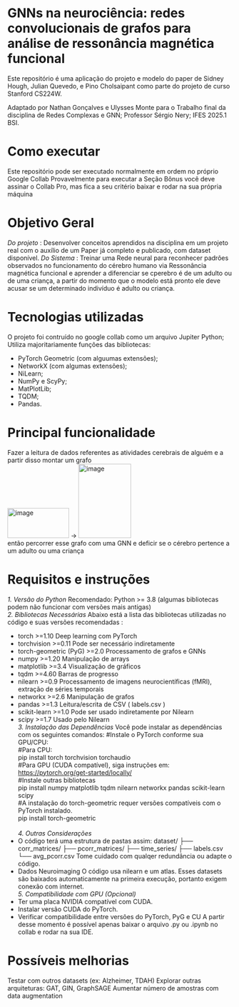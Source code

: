 # GNNs na neurociência: redes convolucionais de grafos para análise de ressonância magnética funcional
Este repositório é uma aplicação do projeto e modelo do paper de Sidney Hough, Julian Quevedo, e Pino Cholsaipant como parte do projeto de curso Stanford CS224W.

Adaptado por Nathan Gonçalves e Ulysses Monte para o Trabalho final da disciplina de Redes Complexas e GNN;
Professor Sérgio Nery;
IFES 2025.1 BSI.

# Como executar
Este repositório pode ser executado normalmente em ordem no próprio Google Collab
Provavelmente para executar a Seção Bônus você deve assinar o Collab Pro, mas fica a seu critério baixar e rodar na sua própria máquina

# Objetivo Geral
*Do projeto* : Desenvolver conceitos aprendidos na disciplina em um projeto real com o auxílio de um Paper já completo e publicado, com dataset disponível.
*Do Sistema* : Treinar uma Rede neural para reconhecer padrôes observados no funcionamento do cérebro humano via Ressonância magnética funcional e aprender a diferenciar se cperebro é de um adulto ou de uma criança, a partir do momento que o modelo está pronto ele deve acusar se um determinado indivíduo é adulto ou criança.

# Tecnologias utilizadas
O projeto foi contruído no google collab como um arquivo Jupiter Python;
Utiliza majoritariamente funções das bibliotecas:
 - PyTorch Geometric (com alguumas extensões);
 - NetworkX (com algumas extensões);
 - NiLearn;
 - NumPy e ScyPy;
 - MatPlotLib;
 - TQDM;
 - Pandas.

# Principal funcionalidade
Fazer a leitura de dados referentes as atividades cerebrais de alguém e a partir disso montar um grafo
<br/><img width="138" height="67" alt="image" src="https://github.com/user-attachments/assets/94cf2977-7081-425a-b8e8-9688ac3e31ab" /> -> <img width="118" height="166" alt="image" src="https://github.com/user-attachments/assets/54bb5d55-4f8a-43b7-b129-db4aee200221" /><br/>
então percorrer esse grafo com uma GNN e deficir se o cérebro pertence a um adulto ou uma criança



# Requisitos e instruções 
*1. Versão do Python*
  Recomendado: Python >= 3.8 (algumas bibliotecas podem não funcionar com versões mais antigas)
<br/>*2. Bibliotecas Necessárias*
  Abaixo está a lista das bibliotecas utilizadas no código e suas versões recomendadas :
 - torch >=1.10 Deep learning com PyTorch
 - torchvision >=0.11 Pode ser necessário indiretamente
 - torch-geometric (PyG) >=2.0 Processamento de grafos e GNNs
 - numpy >=1.20 Manipulação de arrays
 - matplotlib >=3.4 Visualização de gráficos
 - tqdm >=4.60 Barras de progresso
 - nilearn >=0.9 Processamento de imagens neurocientíficas (fMRI), extração de séries temporais
 - networkx >=2.6 Manipulação de grafos
 - pandas >=1.3 Leitura/escrita de CSV ( labels.csv )
 - scikit-learn >=1.0 Pode ser usado indiretamente por Nilearn
 - scipy >=1.7 Usado pelo Nilearn
<br/>*3. Instalação das Dependências*
Você pode instalar as dependências com os seguintes comandos:
  #Instale o PyTorch conforme sua GPU/CPU:<br/>
  #Para CPU:<br/>
  pip install torch torchvision torchaudio<br/>
  #Para GPU (CUDA compatível), siga instruções em: https://pytorch.org/get-started/locally/ <br/>
  #Instale outras bibliotecas<br/>
  pip install numpy matplotlib tqdm nilearn networkx pandas scikit-learn scipy<br/>
  #A instalação do torch-geometric requer versões compatíveis com o PyTorch instalado. <br/>
  pip install torch-geometric<br/>
<br/>*4. Outras Considerações*
 - O código terá uma estrutura de pastas assim:
dataset/
├── corr_matrices/
├── pcorr_matrices/
├── time_series/
├── labels.csv
└── avg_pcorr.csv
Tome cuidado com qualqer redundância ou adapte o código.
 - Dados Neuroimaging
O código usa nilearn e um atlas. Esses datasets são baixados automaticamente na primeira execução, portanto exigem conexão com internet.
<br/>*5. Compatibilidade com GPU (Opcional)*
 - Ter uma placa NVIDIA compatível com CUDA.
 - Instalar versão CUDA do PyTorch.
 - Verificar compatibilidade entre versões do PyTorch, PyG e CU
A partir desse momento é possível apenas baixar o arquivo .py ou .ipynb no collab e rodar na sua IDE.

# Possíveis melhorias
Testar com outros datasets (ex: Alzheimer, TDAH)
Explorar outras arquiteturas: GAT, GIN, GraphSAGE
Aumentar número de amostras com data augmentation

